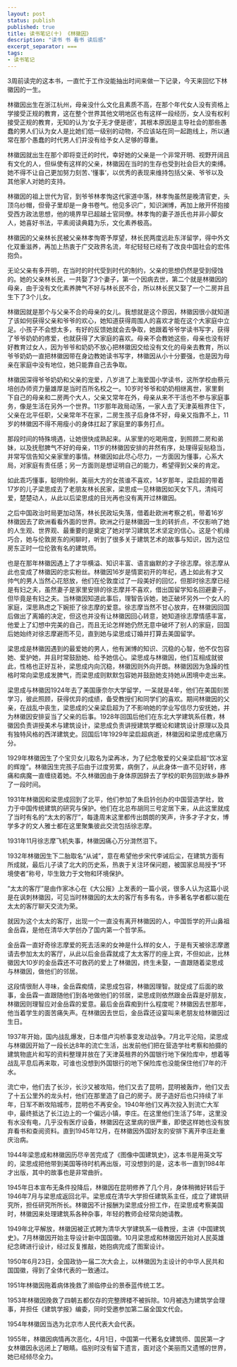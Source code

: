 ```yaml
---
layout: post
status: publish
published: true
title: 读书笔记(十) 《林徽因》
description: "读书 书 看书 读后感"
excerpt_separator: ===
tags:
- 读书笔记
---
```


3周前读完的这本书，一直忙于工作没能抽出时间来做一下记录，今天来回忆下林徽因的一生。

林徽因出生在浙江杭州，母亲没什么文化且素质不高，在那个年代女人没有资格上学接受正规的教育，这在整个世界其他文明地区也有这样一段经历，女人没有权利接受正规的教育，无知的认为‘女子无才便是德’，其根本原因是主导社会的那些愚蠢的男人们认为女人是比她们低一级别的动物，不应该站在同一起跑线上，所以通常在那个愚蠢的时代男人们并没有给予女人足够的尊重。

林徽因就出生在那个即将变迁的时代，幸好她的父亲是一个非常开明、视野开阔且有文化的人，但纵使有这样的父亲，林徽因在当时的生存也受到社会巨大的束缚。她不得不让自己更加努力刻苦、’懂事‘，以优秀的表现来维持包括父亲、爷爷以及其他家人对她的支持。

林徽因的祖上世代为官，到爷爷林孝恂这代家道中落，林孝恂虽然是晚清官吏，头顶乌纱帽，但骨子里却是一身书卷气。他见多识广，知识渊博，再加上敞开怀抱接受西方政法思想，他的境界早已超越士官同僚。林孝恂的妻子游氏也并非小脚女人，她喜好书法，平素阅读典籍为乐，文化素养极高。

林徽因的父亲林长民被父亲林孝恂寄予厚望，林长民两度远赴东洋留学，得中外文化双重滋养，再加上热衷于广交政界名流，年纪轻轻已经有了改良中国社会的宏伟抱负。

无论父亲有多开明，在当时的时代受到时代的制约，父亲的思想仍然是受到侵蚀的。她的父亲林长民，一共娶了3个妻子，第一个因病去世，第二个就是林徽因的母亲，由于没有文化素养脾气不好与林长民不合，所以林长民又娶了一个二房并且生下了3个儿女。

林徽因就是那个与父亲不合的母亲的女儿。我想就是这个原因，林徽因很小就知道了该如何获得父亲和爷爷的欢心，她知道获得周围人的喜欢才能在这个大家庭中立足。小孩子不会想太多，有好的反馈她就会去争取，她跟着爷爷学读书写字，获得了爷爷奶奶的疼爱，也就获得了大家庭的喜欢。母亲不会教她这些，母亲也没有好好教育过女人，因为爷爷和奶奶不放心把林徽因交给没有文化的母亲去教育，所以爷爷奶奶一直把林徽因带在身边教她读书写字，林徽因从小十分要强，也是因为母亲在家庭中没有地位，她只能靠自己去争取。

林徽因深得爷爷奶奶和父亲的宠爱，八岁进了上海爱国小学读书，这所学校由蔡元培创办师资力量雄厚是当时百所名校之一。10岁时爷爷和奶奶相继离世，家里剩下自己的母亲和二房两个大人，父亲又常年在外，母亲从来不干活也不参与家庭事务，像是生活在另外一个世界。11岁那年政局动荡，一家人去了天津英租界住下，父亲在北平任职，父亲常年不在家，二房生孩子后身体不好，母亲又指靠不上，11岁的林徽因不得不用瘦小的身体扛起了家庭里的事务打点。

那段时间的特殊境遇，让她很快成熟起来。从家里的吃喝用度，到照顾二房和弟妹，以及抚慰脾气不好的母亲，11岁的林徽因安排的井然有序，处理得妥贴稳当，并常写信告知父亲家里的事情。林徽因如此尽心尽力，一方面因为懂事，心系大局，对家庭有责任感；另一方面则是想证明自己的能力，希望得到父亲的肯定。

如此乖巧懂事，聪明伶俐，美丽大方的女孩谁不喜欢，14岁那年，梁启超的带着17岁的儿子梁思成去了老朋友林长民家，梁思成一见林徽因如天女下凡，清纯可爱，楚楚动人，从此以后梁思成的目光再也没有离开过林徽因。

之后中国政治时局更加动荡，林长民政坛失落，借着赴欧洲考察之机，带着16岁林徽因去了欧洲看看外面的世界。欧洲之行是林徽因一生的转折点，不仅影响了她的人生观、世界观、最重要的是奠定了她对学习建筑艺术坚定的信心。这是个机缘巧合，她与伦敦房东的闲聊时，听到了很多关于建筑艺术的故事与知识，因为这位房东正时一位伦敦有名的建筑师。

也是在那年林徽因遇上了才华横溢、知识丰富、语言幽默的才子徐志摩。徐志摩从此也变成了林徽因的忠实粉丝。林徽因16岁是情窦初开的年纪，遇上如此有才又帅气的男人当然心花怒放，他们在伦敦度过了一段美好的回忆，但那时徐志摩已经是有妇之夫，虽然妻子是家里安排的徐志摩并不喜欢，借出国留学知名回避妻子，但毕竟是有妇之夫。当林徽因知道此事后，理智告诉她，她正破坏另外一个女人的家庭，深思熟虑之下婉拒了徐志摩的爱意。徐志摩当然不甘心放弃，在林徽因回国后做出了离婚的决定，但这也并没有让林徽因回心转意，她知道徐志摩情感丰富，他爱上了幻想中完美的自己，而且无论怎样她仍然无意中破坏了别人的家庭，回国后她始终对徐志摩避而不见，直到她与梁思成订婚并打算去美国留学。

梁思成是林徽因遇到的最爱她的男人，他有渊博的知识、沉稳的心智，他不仅包容她、爱护她，并且时常鼓励她、给予她信心。梁思成与林徽因，他们互相成就彼此，性格也正好互补，梁思成内向沉稳，林徽因则外向开朗。林徽因因为急躁的性格时常向梁思成发脾气，而梁思成则默默包容她并鼓励她支持她从困境中走出来。

梁思成与林徽因1924年去了美国康奈尔大学留学，一呆就是4年，他们在美国刻苦学习，彼此照顾，获得优异的成绩，备受教授们和同学们的喜欢。期间林徽因的父亲，在战乱中丧生，梁思成的父亲梁启超为了不影响她的学业写信尽力安抚她，并为林徽因安排妥当了父亲的后事。1928年回国后他们在东北大学建筑系任教，林徽因负责讲授美术与建筑设计，梁思成负责讲授建筑学概论和建筑设计原理以及具有独特风格的西洋建筑史。回国后1年1929年梁启超病逝，林徽因和梁思成悲痛万分。

1929年林徽因生了个宝贝女儿取名为梁再冰，为了纪念敬爱的父亲梁启超“饮冰室的辉煌”。林徽因生完孩子后由于过度劳累，病倒了，从此身体一直不见好转，疼痛和病魔一直缠绕着她。不久林徽因由于身体原因辞去了学校的职务回到故乡静养了一段时间。

1931年林徽因和梁思成回到了北平，他们参加了朱启钤创办的中国营造学社，致力于中国传统建筑的研究与保护。他们在北总布胡同三号定居下来，从此这里就成了当时有名的“太太的客厅”，每逢周末这里都传出朗朗的笑声，许多才子才女，博学多才的文人雅士都在这里聚集彼此交流包括徐志摩。

1931年11月徐志摩飞机失事，林徽因痛心万分潸然泪下。

1932年林徽因生下二胎取名“从诫”，意在希望他步宋代李诫后尘，在建筑方面有所成就，最后儿子读了北大的历史系，热衷于关注环保问题，被国家总局授予“环境使者”称号，毕生致力于文物和环境保护。

“太太的客厅”是由作家冰心在《大公报》上发表的一篇小说，很多人认为这篇小说是在讽刺林徽因，可见当时林徽因的太太的客厅有多有名，许多著名学者都以能在太太的客厅聊天交流为荣。

就因为这个太太的客厅，出现一个一直没有离开林徽因的人，中国哲学的开山鼻祖金岳霖，是他在清华大学创办了国内第一个哲学系。

金岳霖一直好奇徐志摩爱的死去活来的女神是什么样的女人，于是有天被徐志摩邀请去参加太太的客厅，从此以后金岳霖就成了太太客厅的座上宾，不但如此，比林徽因大10岁的金岳霖还不可救药的爱上了林徽因，终生未娶，一直跟随着梁思成与林徽因，做他们的邻居。

这段情很耐人寻味，金岳霖痴情，梁思成包容，林徽因理智。就促成了后面的故事，金岳霖一直跟随他们到各地做他们的邻居，梁思成则依然跟金岳霖是好朋友，林徽因则理智应对金岳霖的爱意。最后金岳霖痴到什么程度呢？林徽因去世那年，他当着学生的面苦痛失声。在林徽因去世后，金岳霖还设宴叫来老朋友给林徽因过生日。

1937年开始，国内战乱爆发，日本借卢沟桥事变发动战争。7月北平沦陷，梁思成与林徽因开始了一段长达8年的流亡生活，出发前他们把在营造学社考察和拍摄的建筑物底片和写的资料整理并放在了天津英租界的外国银行地下保险库中，想着等战乱平息后再来取，可谁也没想到外国银行的地下保险库也没能保住他们7年的汗水。

流亡中，他们去了长沙，长沙又被攻陷，他们又去了昆明，昆明被轰炸，他们又去了十五公里外的龙头村，他们在那里造了自己的房子。房子造好后也只持续了半年，日军不断攻陷城市，昆明也不再安全。1940年他们又再次投入到流亡大军中，最终抵达了长江边上的一个偏远小镇，李庄。在这里他们生活了5年，这里没有水没有电，几乎没有医疗设备，林徽因在这里病的很严重，即使这样她也没有放弃看书和查阅资料。直到1945年12月，在林徽因外国好友的安排下离开李庄赴重庆治病。

1944年梁思成和林徽因历尽辛苦完成了《图像中国建筑史》，这本书是用英文写的，梁思成把他带到美国等待时机再出版，可没想到的是，这本书一直到1984年才出版，其中的故事也是非常曲折。

1945年日本宣布无条件投降后，林徽因在昆明修养了几个月，身体稍微好转后于1946年7月与梁思成返回北平。梁思成在清华大学担任建筑系主任，成立了建筑研究所，担任研究所所长。林徽因不计报酬为梁思成分担工作，在梁思成考察美国时，林徽因来处理建筑系各种杂事，年轻的教师会经常向她请教。

1949年北平解放，林徽因被正式聘为清华大学建筑系一级教授，主讲《中国建筑史》。7月林徽因开始主导设计新中国国徽。10月梁思成和林徽因开始对人民英雄纪念碑进行设计，经过反复推敲，她抱病完成了图案设计。

1950年6月23日，全国政协一届二次大会上，以林徽因为主设计的中华人民共和国国徽，得到了全体代表的一致通过。

1951年林徽因拖着病体挽救了濒临停业的景泰蓝传统工艺。

1953年林徽因挽救了四朝五都仅存的完整牌楼不被拆除。10月被选为建筑学会理事，并担任《建筑学报》编委，同时受邀参加第二届全国文代会。

1954年林徽因当选为北京市人民代表大会代表。

1955年，林徽因病情再次恶化，4月1日，中国第一代著名女建筑师、国民第一才女林徽因永远闭上了眼睛。临别时没有留下遗言，面对这个美丽而又遗憾的世界，她已经倾尽全力。




